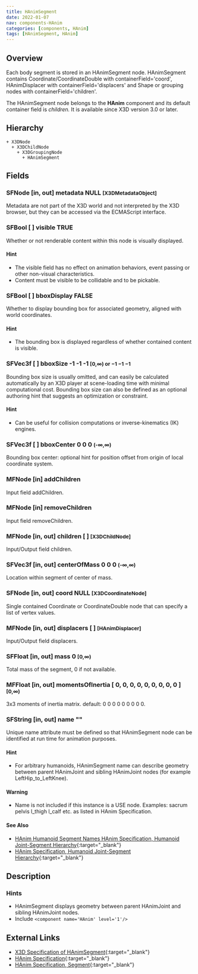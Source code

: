```yaml
---
title: HAnimSegment
date: 2022-01-07
nav: components-HAnim
categories: [components, HAnim]
tags: [HAnimSegment, HAnim]
---
```

<style>
.post h3 {
  word-spacing: 0.2em;
}
</style>

## Overview

Each body segment is stored in an HAnimSegment node. HAnimSegment contains Coordinate/CoordinateDouble with containerField='coord', HAnimDisplacer with containerField='displacers' and Shape or grouping nodes with containerField='children'.

The HAnimSegment node belongs to the **HAnim** component and its default container field is *children.* It is available since X3D version 3.0 or later.

## Hierarchy

```
+ X3DNode
  + X3DChildNode
    + X3DGroupingNode
      + HAnimSegment
```

## Fields

### SFNode [in, out] **metadata** NULL <small>[X3DMetadataObject]</small>

Metadata are not part of the X3D world and not interpreted by the X3D browser, but they can be accessed via the ECMAScript interface.

### SFBool [ ] **visible** TRUE

Whether or not renderable content within this node is visually displayed.

#### Hint

- The visible field has no effect on animation behaviors, event passing or other non-visual characteristics.
- Content must be visible to be collidable and to be pickable.

### SFBool [ ] **bboxDisplay** FALSE

Whether to display bounding box for associated geometry, aligned with world coordinates.

#### Hint

- The bounding box is displayed regardless of whether contained content is visible.

### SFVec3f [ ] **bboxSize** -1 -1 -1 <small>[0,∞) or −1 −1 −1</small>

Bounding box size is usually omitted, and can easily be calculated automatically by an X3D player at scene-loading time with minimal computational cost. Bounding box size can also be defined as an optional authoring hint that suggests an optimization or constraint.

#### Hint

- Can be useful for collision computations or inverse-kinematics (IK) engines.

### SFVec3f [ ] **bboxCenter** 0 0 0 <small>(-∞,∞)</small>

Bounding box center: optional hint for position offset from origin of local coordinate system.

### MFNode [in] **addChildren**

Input field addChildren.

### MFNode [in] **removeChildren**

Input field removeChildren.

### MFNode [in, out] **children** [ ] <small>[X3DChildNode]</small>

Input/Output field children.

### SFVec3f [in, out] **centerOfMass** 0 0 0 <small>(-∞,∞)</small>

Location within segment of center of mass.

### SFNode [in, out] **coord** NULL <small>[X3DCoordinateNode]</small>

Single contained Coordinate or CoordinateDouble node that can specify a list of vertex values.

### MFNode [in, out] **displacers** [ ] <small>[HAnimDisplacer]</small>

Input/Output field displacers.

### SFFloat [in, out] **mass** 0 <small>[0,∞)</small>

Total mass of the segment, 0 if not available.

### MFFloat [in, out] **momentsOfInertia** [ 0, 0, 0, 0, 0, 0, 0, 0, 0 ] <small>[0,∞)</small>

3x3 moments of inertia matrix. default: 0 0 0 0 0 0 0 0 0.

### SFString [in, out] **name** ""

Unique name attribute must be defined so that HAnimSegment node can be identified at run time for animation purposes.

#### Hint

- For arbitrary humanoids, HAnimSegment name can describe geometry between parent HAnimJoint and sibling HAnimJoint nodes (for example LeftHip_to_LeftKnee).

#### Warning

- Name is not included if this instance is a USE node. Examples: sacrum pelvis l_thigh l_calf etc. as listed in HAnim Specification.

#### See Also

- [HAnim Humanoid Segment Names HAnim Specification, Humanoid Joint-Segment Hierarchy](https://www.web3d.org/x3d/content/examples/Basic/HumanoidAnimation/tables/HAnimSegmentNames19774V1.0.txt){:target="_blank"}
- [HAnim Specification, Humanoid Joint-Segment Hierarchy](https://www.web3d.org/documents/specifications/19774-1/V2.0/HAnim/concepts.html#Hierarchy){:target="_blank"}

## Description

### Hints

- HAnimSegment displays geometry between parent HAnimJoint and sibling HAnimJoint nodes.
- Include `<component name='HAnim' level='1'/>`

## External Links

- [X3D Specification of HAnimSegment](https://www.web3d.org/documents/specifications/19775-1/V4.0/Part01/components/hanim.html#HAnimSegment){:target="_blank"}
- [HAnim Specification](https://www.web3d.org/documents/specifications/19774-1/V2.0/HAnim/HAnimArchitecture.html){:target="_blank"}
- [HAnim Specification, Segment](https://www.web3d.org/documents/specifications/19774-1/V2.0/HAnim/ObjectInterfaces.html#Segment){:target="_blank"}
